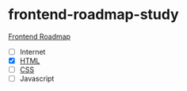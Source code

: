 # frontend-roadmap-study

[Frontend Roadmap](https://roadmap.sh/frontend)

- [ ] Internet
- [x] [HTML](/html/html.md)
- [ ] [CSS](/css/css.md)
- [ ] Javascript
